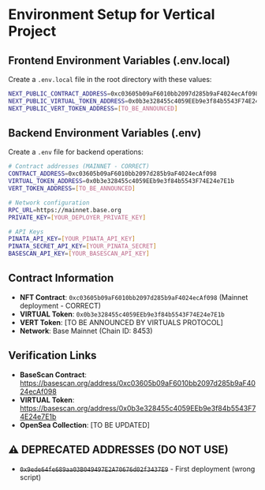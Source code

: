 # Environment Setup for Vertical Project

## Frontend Environment Variables (.env.local)

Create a `.env.local` file in the root directory with these values:

```bash
NEXT_PUBLIC_CONTRACT_ADDRESS=0xc03605b09aF6010bb2097d285b9aF4024ecAf098
NEXT_PUBLIC_VIRTUAL_TOKEN_ADDRESS=0x0b3e328455c4059EEb9e3f84b5543F74E24e7E1b
NEXT_PUBLIC_VERT_TOKEN_ADDRESS=[TO_BE_ANNOUNCED]
```

## Backend Environment Variables (.env)

Create a `.env` file for backend operations:

```bash
# Contract addresses (MAINNET - CORRECT)
CONTRACT_ADDRESS=0xc03605b09aF6010bb2097d285b9aF4024ecAf098
VIRTUAL_TOKEN_ADDRESS=0x0b3e328455c4059EEb9e3f84b5543F74E24e7E1b
VERT_TOKEN_ADDRESS=[TO_BE_ANNOUNCED]

# Network configuration
RPC_URL=https://mainnet.base.org
PRIVATE_KEY=[YOUR_DEPLOYER_PRIVATE_KEY]

# API Keys
PINATA_API_KEY=[YOUR_PINATA_API_KEY]
PINATA_SECRET_API_KEY=[YOUR_PINATA_SECRET]
BASESCAN_API_KEY=[YOUR_BASESCAN_API_KEY]
```

## Contract Information

- **NFT Contract**: `0xc03605b09aF6010bb2097d285b9aF4024ecAf098` (Mainnet deployment - CORRECT)
- **VIRTUAL Token**: `0x0b3e328455c4059EEb9e3f84b5543F74E24e7E1b` 
- **VERT Token**: [TO BE ANNOUNCED BY VIRTUALS PROTOCOL]
- **Network**: Base Mainnet (Chain ID: 8453)

## Verification Links

- **BaseScan Contract**: https://basescan.org/address/0xc03605b09aF6010bb2097d285b9aF4024ecAf098
- **VIRTUAL Token**: https://basescan.org/address/0x0b3e328455c4059EEb9e3f84b5543F74E24e7E1b
- **OpenSea Collection**: [TO BE UPDATED]

## ⚠️ DEPRECATED ADDRESSES (DO NOT USE)

- ~~`0x9ede64fe689aa03B049497E2A70676d02f3437E9`~~ - First deployment (wrong script) 
